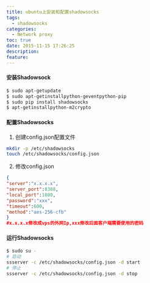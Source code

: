 ```yaml
---
title: ubuntu上安装和配置shadowsocks
tags:
  - shadowsocks
categories:
  - Network proxy
toc: true
date: 2015-11-15 17:26:25
description:
feature:
---
```


#### 安装Shadowsock
``` bash
$ sudo apt-getupdate
$ sudo apt-getinstallpython-geventpython-pip
$ sudo pip install shadowsocks
$ apt-getinstallpython-m2crypto
```
#### 配置Shadowsocks

1. 创建config.json配置文件
``` bash
mkdir -p /etc/shadowsocks
touch /etc/shadowsocks/config.json
```
2. 修改config.json
``` json
{
"server":"x.x.x.x",
"server_port":8388,
"local_port":1080,
"password":"xxx",
"timeout":600,
"method":"aes-256-cfb"
}
#x.x.x.x修改成vps的外网Ip,xxx修改后面客户端需要使用的密码
```
<!-- more -->
#### 运行Shadowsocks
``` bash
$ sudo su -
# 启动
ssserver -c /etc/shadowsocks/config.json -d start
# 停止 
ssserver -c /etc/shadowsocks/config.json -d stop
```

